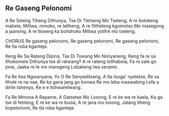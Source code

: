 ## Re Gaseng Pelonomi

A Re Seleng Tlheng Dithunya, Tse Di Tletseng Mo Tseleng,
A re bolokeng mabele, Mitlwa, mmoko, re latlheng,
A re fitlheleng kgomotso Mo masegong a jaanong,
A re tloseng ka boitshoko Mitlwa yotlhe mo tseleng.

CHORUS
Re gaseng pelonomi, Re gaseng pelonomi,
Re gaseng pelonomi, Re tla roba kganteje.

Keng Re Sa Rateng Dipina, Tse Di Tswang Mo Nonyaneng,
Keng fa re sa tlhokomele Dithunya tse di ratwang?
A re rateng lotlhabola, Fa re sale go jone,
Jaaka re le mo maregeng Lobakeng lwa serame.

Fa Re Itse Ngwanyana, Yo O Re Senyeditseng,
A tla tsoga' nyeletse, Re sa tlhole re na nae,
Re ka gana jang go bonwa Re mo leba maswabing
Lefa a dirile tshenyo, Ke e e itshwarelwang.

Fa Re Mmona A Rapame, A Gatsetse Mo Losong,
E re ke wa re kaela, Ka ga tse di fetileng,
E re ke wa re buisa, A re jana mo losong,
Jalang tlheng bopelonomi, Re tla roba kganteje.

